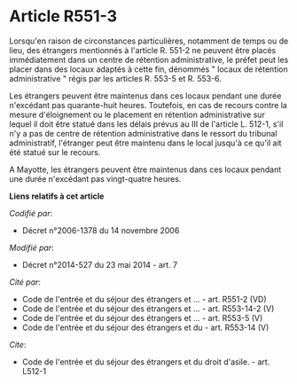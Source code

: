 # Article R551-3

Lorsqu'en raison de circonstances particulières, notamment de temps ou de lieu, des étrangers mentionnés à l'article R. 551-2
ne peuvent être placés immédiatement dans un centre de rétention administrative, le préfet peut les placer dans des locaux
adaptés à cette fin, dénommés " locaux de rétention administrative " régis par les articles R. 553-5 et R. 553-6.

Les étrangers peuvent être maintenus dans ces locaux pendant une durée n'excédant pas quarante-huit heures. Toutefois, en cas
de recours contre la mesure d'éloignement ou le placement en rétention administrative sur lequel il doit être statué dans les
délais prévus au III de l'article L. 512-1, s'il n'y a pas de centre de rétention administrative dans le ressort du tribunal
administratif, l'étranger peut être maintenu dans le local jusqu'à ce qu'il ait été statué sur le recours. 

A Mayotte, les étrangers peuvent être maintenus dans ces locaux pendant une durée n'excédant pas vingt-quatre heures.

**Liens relatifs à cet article**

_Codifié par_:

  - Décret n°2006-1378 du 14 novembre 2006

_Modifié par_:

  - Décret n°2014-527 du 23 mai 2014 - art. 7

_Cité par_:

  - Code de l'entrée et du séjour des étrangers et ... - art. R551-2 (VD)
  - Code de l'entrée et du séjour des étrangers et ... - art. R553-14-2 (V)
  - Code de l'entrée et du séjour des étrangers et ... - art. R553-5 (V)
  - Code de l'entrée et du séjour des étrangers et du  - art. R553-14 (V)

_Cite_:

  - Code de l'entrée et du séjour des étrangers et du droit d'asile. - art. L512-1
